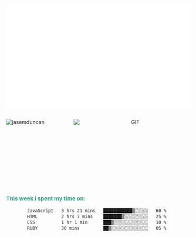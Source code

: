 <!--
**JasemDuncan/JasemDuncan** is a ✨ _special_ ✨ repository because its `README.md` (this file) appears on your GitHub profile.

Here are some ideas to get you started:

- 🔭 I’m currently working on ...
- 🌱 I’m currently learning ...
- 👯 I’m looking to collaborate on ...
- 🤔 I’m looking for help with ...
- 💬 Ask me about ...
- 📫 How to reach me: ...
- 😄 Pronouns: ...
- ⚡ Fun fact: ...
-->
<img align="center" alt="GIF" src="./jasem.gif" width="900" />

<!-- **Languages & tools:**  

<code><img height="20" src="https://raw.githubusercontent.com/github/explore/80688e429a7d4ef2fca1e82350fe8e3517d3494d/topics/javascript/javascript.png"></code>
<code><img height="20" src="https://raw.githubusercontent.com/github/explore/80688e429a7d4ef2fca1e82350fe8e3517d3494d/topics/react/react.png"></code>
<code><img height="20" src="https://raw.githubusercontent.com/github/explore/80688e429a7d4ef2fca1e82350fe8e3517d3494d/topics/mysql/mysql.png"></code>
<code><img height="20" src="https://raw.githubusercontent.com/github/explore/80688e429a7d4ef2fca1e82350fe8e3517d3494d/topics/git/git.png"></code> -->

<p></p>

<div style=" display:flex; flex-direction:column; ">
    <div>
        <p align="center"> 
        <img align="left" src="https://github-readme-stats.vercel.app/api?username=jasemduncan&show_icons=true&theme=gotham" alt="jasemduncan" />
        <img align="right" alt="GIF" src="https://github.com/abhisheknaiidu/abhisheknaiidu/blob/master/code.gif?raw=true" width="320" height="193" />
        </p>
    </div>
    <div>
        <p></p>
        <p style="color: rgb(42,167,136); font-size: 15px; font-weight: bold;">
            This week i spent my time on:

            
            JavaScript   3 hrs 21 mins   ███████████▒░░░░░   60 %  
            HTML         2 hrs 7 mins    ███████▒░░░░░░░░░   25 % 
            CSS          1 hr 1 min      ███▒░░░░░░░░░░░░░   10 % 
            RUBY         30 mins         ██▒░░░░░░░░░░░░░░   05 % 



</p>
</div>
</div>